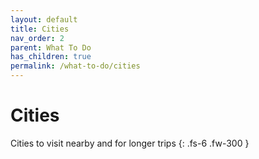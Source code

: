 ```yaml
---
layout: default
title: Cities
nav_order: 2
parent: What To Do
has_children: true
permalink: /what-to-do/cities
---
```


# Cities

Cities to visit nearby and for longer trips
{: .fs-6 .fw-300 }
